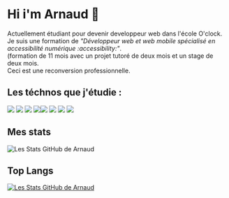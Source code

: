# Hi i'm Arnaud 👋

Actuellement étudiant pour devenir developpeur web dans l'école O'clock.  
Je suis une formation de *"Développeur web et web mobile spécialisé en accessibilité numérique :accessibility:"*.  
(formation de 11 mois avec un projet tutoré de deux mois et un stage de deux mois.  
Ceci est une reconversion professionnelle.



## Les téchnos que j'étudie :
<img src="https://img.shields.io/badge/HTML5-E34F26?style=for-the-badge&logo=html5&logoColor=white"/> <img src="https://img.shields.io/badge/CSS3-1572B6?style=for-the-badge&logo=css3&logoColor=white"/> <img src="https://img.shields.io/badge/Sass-CC6699?style=for-the-badge&logo=sass&logoColor=white"/> <img src="https://img.shields.io/badge/VSCode-0078D4?style=for-the-badge&logo=visual%20studio%20code&logoColor=white"/><img src="https://img.shields.io/badge/JavaScript-323330?style=for-the-badge&logo=javascript&logoColor=F7DF1E"/> <img src="https://img.shields.io/badge/PostgreSQL-316192?style=for-the-badge&logo=postgresql&logoColor=white"/> <img src="https://img.shields.io/badge/Node%20js-339933?style=for-the-badge&logo=nodedotjs&logoColor=white"/> <img src="https://img.shields.io/badge/React-20232A?style=for-the-badge&logo=react&logoColor=61DAFB"/>


## Mes stats
![Les Stats GitHub de Arnaud](https://github-readme-stats.vercel.app/api?username=ArnaudMalass&show_icons=true&theme=dark)

## Top Langs
[![Les Stats GitHub de Arnaud](https://github-readme-stats.vercel.app/api/top-langs/?username=ArnaudMalass&layout=compact)](https://github.com/ArnaudMalass/github-readme-stats)

